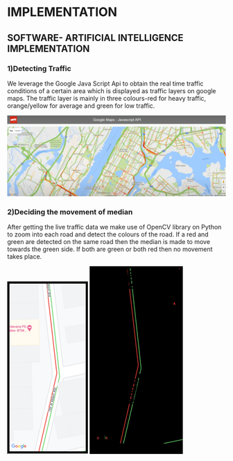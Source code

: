 # IMPLEMENTATION
## SOFTWARE- ARTIFICIAL INTELLIGENCE IMPLEMENTATION
### 1)Detecting Traffic
We leverage the Google Java Script Api to obtain the real time traffic conditions of a certain area which is displayed as traffic layers on google maps. The traffic layer is mainly in three colours-red for heavy traffic, orange/yellow for average and green for low traffic.

![traffic](trafficlayers.png)

### 2)Deciding the movement of median
After getting the live traffic data we make use of OpenCV library on Python to zoom into each road and detect the colours of the road. If a red and green are detected on the same road then the median is made to move towards the green side. If both are green or both red then no movement takes place.

![road](road.png)    ![colours](detectedcolours.png)

